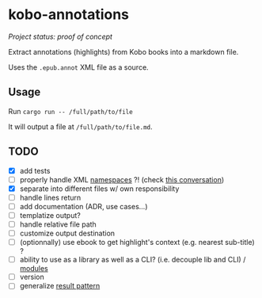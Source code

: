 # kobo-annotations

_Project status: proof of concept_

Extract annotations (highlights) from Kobo books into a markdown file.

Uses the `.epub.annot` XML file as a source.

## Usage

Run `cargo run -- /full/path/to/file`

It will output a file at `/full/path/to/file.md`.

## TODO

- [x] add tests
- [ ] properly handle XML [namespaces](https://docs.rs/quick-xml/latest/quick_xml/name/index.html) ?! (check [this conversation](https://stackoverflow.com/questions/50963890/xml-format-in-kobo-sqlite-database-for-bookmarks))
- [x] separate into different files w/ own responsibility
- [ ] handle lines return
- [ ] add documentation (ADR, use cases...)
- [ ] templatize output?
- [ ] handle relative file path
- [ ] customize output destination
- [ ] (optionnally) use ebook to get highlight's context (e.g. nearest sub-title) ?
- [ ] ability to use as a library as well as a CLI? (i.e. decouple lib and CLI) / [modules](https://doc.rust-lang.org/book/ch07-03-paths-for-referring-to-an-item-in-the-module-tree.html)
- [ ] version
- [ ] generalize [result pattern](https://doc.rust-lang.org/std/result/)

